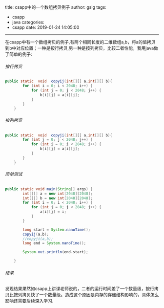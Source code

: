 title: csapp中的一个数组拷贝例子
author: gslg
tags:
  - csapp
  - java
categories:
  - csapp
date: 2019-01-24 14:05:00
---
在csapp中有一个数组拷贝的例子,有两个相同长度的二维数组a,b，将a的值拷贝到b中对应位置；一种是按行拷贝,另一种是按列拷贝，比较二者性能，我用java做了简单的例子:

###### 按行拷贝
```java
public static  void  copyij(int[][] a,int[][] b){
        for (int i = 0; i < 2048; i++) {
            for (int j = 0; j < 2048; j++) {
                b[i][j] = a[i][j];
            }
        }
    }
```

###### 按列拷贝
```java
public static  void  copyji(int[][] a,int[][] b){
        for (int j = 0; j < 2048; j++) {
            for (int i = 0; i < 2048; i++) {
                b[i][j] = a[i][j];
            }
        }
    }
```
###### 简单测试
```java
public static void main(String[] args) {
        int[][] a = new int[2048][2048];
        int[][] b = new int[2048][2048];
        for (int i = 0; i < 2048; i++) {
            for (int j = 0; j < 2048; j++) {
                a[i][j] = i;
            }
        }

        long start = System.nanoTime();
        copyij(a,b);
        //copyji(a,b);
        long end = System.nanoTime();

        System.out.println(end-start);

    }
```

###### 结果
发现结果果然如csapp上讲课老师说的，二者的运行时间差了一个数量级，按行拷贝比按列拷贝快了一个数量级。造成这个原因是内存的存储结构影响的，具体怎么影响还需要后续深入学习.
